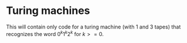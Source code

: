 # Turing machines

This will contain only code for a turing machine (with 1 and 3 tapes) that recognizes the word $0^k1^k2^k$ for $k>=0$.
